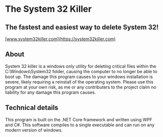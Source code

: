 # The System 32 Killer
## The fastest and easiest way to delete System 32!
[www.system32killer.com](https://system32killer.com)

## About
System 32 killer is a windows only utility for deleting critical files within the C:\Windows\System32 folder, causing the computer to no longer be able to boot up. The damage this program causes to your windows installation is severe, likely requiring a reinstall of the operating system. Please use this program at your own risk, as me or any contributers to the project claim no liability for any damage this program causes. 

## Technical details
This program is built on the .NET Core framework and written using WPF and C#. This software compiles to a single executable and can run on any modern version of windows.
